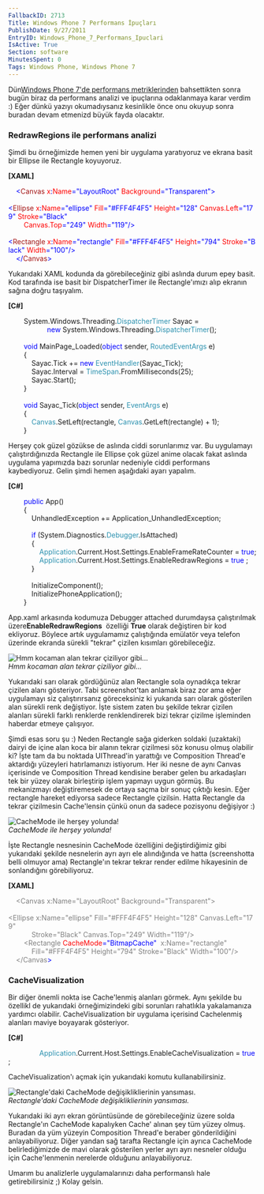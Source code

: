 ```yaml
---
FallbackID: 2713
Title: Windows Phone 7 Performans İpuçları
PublishDate: 9/27/2011
EntryID: Windows_Phone_7_Performans_Ipuclari
IsActive: True
Section: software
MinutesSpent: 0
Tags: Windows Phone, Windows Phone 7
---
```

Dün[Windows Phone 7'de performans
metriklerinden](http://daron.yondem.com/tr/post/Windows_Phone_7_Performans_Metrikleri)
bahsettikten sonra bugün biraz da performans analizi ve ipuçlarına
odaklanmaya karar verdim :) Eğer dünkü yazıyı okumadıysanız kesinlikle
önce onu okuyup sonra buradan devam etmenizd büyük fayda olacaktır.

### RedrawRegions ile performans analizi

Şimdi bu örneğimizde hemen yeni bir uygulama yaratıyoruz ve ekrana basit
bir Ellipse ile Rectangle koyuyoruz.

**[XAML]**

<span style="color:#a31515;">    </span><span
style="color:blue;">\<</span><span
style="color:#a31515;">Canvas</span><span
style="color:red;"> x</span><span style="color:blue;">:</span><span
style="color:red;">Name</span><span
style="color:blue;">="LayoutRoot"</span><span
style="color:red;"> Background</span><span
style="color:blue;">="Transparent"\></span>\
<span style="color:#a31515;">     </span><span
style="color:blue;">\<</span><span
style="color:#a31515;">Ellipse</span><span
style="color:red;"> x</span><span style="color:blue;">:</span><span
style="color:red;">Name</span><span
style="color:blue;">="ellipse"</span><span
style="color:red;"> Fill</span><span
style="color:blue;">="\#FFF4F4F5"</span><span
style="color:red;"> Height</span><span
style="color:blue;">="128"</span><span
style="color:red;"> Canvas.Left</span><span
style="color:blue;">="179"</span><span
style="color:red;"> Stroke</span><span
style="color:blue;">="Black"</span><span style="color:red;"> \
        Canvas.Top</span><span style="color:blue;">="249"</span><span
style="color:red;"> Width</span><span
style="color:blue;">="119"/\></span>\
<span style="color:#a31515;">     </span><span
style="color:blue;">\<</span><span
style="color:#a31515;">Rectangle</span><span
style="color:red;"> x</span><span style="color:blue;">:</span><span
style="color:red;">Name</span><span
style="color:blue;">="rectangle"</span><span
style="color:red;"> Fill</span><span
style="color:blue;">="\#FFF4F4F5"</span><span
style="color:red;"> Height</span><span
style="color:blue;">="794"</span><span
style="color:red;"> Stroke</span><span
style="color:blue;">="Black"</span><span
style="color:red;"> Width</span><span
style="color:blue;">="100"/\></span>\
<span style="color:#a31515;">    </span><span
style="color:blue;">\</</span><span
style="color:#a31515;">Canvas</span><span style="color:blue;">\></span>

Yukarıdaki XAML kodunda da görebileceğiniz gibi aslında durum epey
basit. Kod tarafında ise basit bir DispatcherTimer ile Rectangle'ımızı
alıp ekranın sağına doğru taşıyalım.

**[C\#]**

        System.Windows.Threading.<span
style="color:#2b91af;">DispatcherTimer</span> Sayac = <span
style="color:blue;">\
                    new</span> System.Windows.Threading.<span
style="color:#2b91af;">DispatcherTimer</span>();\
\
        <span style="color:blue;">void</span> MainPage\_Loaded(<span
style="color:blue;">object</span> sender, <span
style="color:#2b91af;">RoutedEventArgs</span> e)\
        {\
            Sayac.Tick += <span style="color:blue;">new</span> <span
style="color:#2b91af;">EventHandler</span>(Sayac\_Tick);\
            Sayac.Interval = <span
style="color:#2b91af;">TimeSpan</span>.FromMilliseconds(25);\
            Sayac.Start();\
        }\
\
        <span style="color:blue;">void</span> Sayac\_Tick(<span
style="color:blue;">object</span> sender, <span
style="color:#2b91af;">EventArgs</span> e)\
        {\
            <span
style="color:#2b91af;">Canvas</span>.SetLeft(rectangle, <span
style="color:#2b91af;">Canvas</span>.GetLeft(rectangle) + 1);\
        }

Herşey çok güzel gözükse de aslında ciddi sorunlarımız var. Bu
uygulamayı çalıştırdığınızda Rectangle ile Ellipse çok güzel anime
olacak fakat aslında uygulama yapımızda bazı sorunlar nedeniyle ciddi
performans kaybediyoruz. Gelin şimdi hemen aşağıdaki ayarı yapalım.

**[C\#]**

        <span style="color:blue;">public</span> App()\
        {\
            UnhandledException += Application\_UnhandledException;\
\
            <span
style="color:blue;">if</span> (System.Diagnostics.<span
style="color:#2b91af;">Debugger</span>.IsAttached)\
            {\
                <span
style="color:#2b91af;">Application</span>.Current.Host.Settings.EnableFrameRateCounter = <span
style="color:blue;">true</span>;\
                <span
style="color:#2b91af;">Application</span>.Current.Host.Settings.EnableRedrawRegions = <span
style="color:blue;">true</span> ;\
            }\
\
            InitializeComponent();\
            InitializePhoneApplication();\
        }

App.xaml arkasında kodumuza Debugger attached durumdaysa çalıştırılmak
üzere**EnableRedrawRegions**  özelliği **True** olarak değiştiren bir
kod ekliyoruz. Böylece artık uygulamamız çalıştığında emülatör veya
telefon üzerinde ekranda sürekli "tekrar" çizilen kısımları
görebileceğiz.

![Hmm kocaman alan tekrar çiziliyor
gibi...](http://cdn.daron.yondem.com/assets/2713/wp7tricks.png)\
*Hmm kocaman alan tekrar çiziliyor gibi...*

Yukarıdaki sarı olarak gördüğünüz alan Rectangle sola oynadıkça tekrar
çizilen alanı gösteriyor. Tabi screenshot'tan anlamak biraz zor ama eğer
uygulamayı siz çalıştırırsanız göreceksiniz ki yukarıda sarı olarak
gösterilen alan sürekli renk değiştiyor. İşte sistem zaten bu şekilde
tekrar çizilen alanları sürekli farklı renklerde renklendirerek bizi
tekrar çizilme işleminden haberdar etmeye çalışıyor.

Şimdi esas soru şu :) Neden Rectangle sağa giderken soldaki (uzaktaki)
dairyi de içine alan koca bir alanın tekrar çizilmesi söz konusu olmuş
olabilir ki? İşte tam da bu noktada UIThread'in yarattığı ve Composition
Thread'e aktardığı yüzeyleri hatırlamanızı istiyorum. Her iki nesne de
aynı Canvas içerisinde ve Composition Thread kendisine beraber gelen bu
arkadaşları tek bir yüzey olarak birleştirip işlem yapmayı uygun görmüş.
Bu mekanizmayı değiştiremesek de ortaya saçma bir sonuç çıktığı kesin.
Eğer rectangle hareket ediyorsa sadece Rectangle çizilsin. Hatta
Rectangle da tekrar çizilmesin Cache'lensin çünkü onun da sadece
pozisyonu değişiyor :)

![CacheMode ile herşey
yolunda!](http://cdn.daron.yondem.com/assets/2713/wp7tricks2.png)\
*CacheMode ile herşey yolunda!*

İşte Rectangle nesnesinin CacheMode özelliğini değiştirdiğimiz gibi
yukarıdaki şekilde nesnelerin ayrı ayrı ele alındığında ve hatta
(screenshotta belli olmuyor ama) Rectangle'ın tekrar tekrar render
edilme hikayesinin de sonlandığını görebiliyoruz.

**[XAML]**

<span style="color:#a31515;">   </span><span
style="color: #808080"> </span><span
style="color: #808080;">\<Canvas x:Name="LayoutRoot" Background="Transparent"\></span>\
<span style="color: #808080;">    
\<Ellipse x:Name="ellipse" Fill="\#FFF4F4F5" Height="128" Canvas.Left="179"</span><span
style="color: gray;"> </span>\
<span style="color:red;"><span style="color: #808080">           
Stroke</span></span><span
style="color: #808080;">="Black" Canvas.Top="249" Width="119"/\></span>\
<span style="color: #808080;">        \<Rectangle</span><span
style="color:red;"> CacheMode</span><span
style="color:blue;">="BitmapCache"</span> <span
style="color: gray;"> x:Name="rectangle"</span><span
style="color:red;"> </span>\
<span style="color:red;"><span style="color: gray">           
Fill</span></span><span
style="color: gray;">="\#FFF4F4F5" Height="794" Stroke="Black" Width="100"/\></span>\
<span style="color: gray;">    \</Canvas</span><span
style="color:blue;">\></span>

### CacheVisualization

Bir diğer önemli nokta ise Cache'lenmiş alanları görmek. Aynı şekilde bu
özellikl de yukarıdaki örneğimizindeki gibi sorunları rahatlıkla
yakalamanıza yardımcı olabilir. CacheVisualization bir uygulama
içerisind Cachelenmiş alanları maviye boyayarak gösteriyor.

**[C\#]**

                <span
style="color:#2b91af;">Application</span>.Current.Host.Settings.EnableCacheVisualization = <span
style="color:blue;">true</span>;

CacheVisualization'ı açmak için yukarıdaki komutu kullanabilirsiniz.

![Rectangle'daki CacheMode değişikliklierinin
yansıması.](http://cdn.daron.yondem.com/assets/2713/wp7tricks3.png)\
*Rectangle'daki CacheMode değişikliklierinin yansıması.*

Yukarıdaki iki ayrı ekran görüntüsünde de görebileceğiniz üzere solda
Rectangle'ın CacheMode kapalıyken Cache' alınan şey tüm yüzey olmuş.
Buradan da yüm yüzeyin Composition Thread'e beraber gönderildiğini
anlayabiliyoruz. Diğer yandan sağ tarafta Rectangle için ayrıca
CacheMode belirlediğimizde de mavi olarak gösterilen yerler ayrı ayrı
nesneler olduğu için Cache'lenmenin nerelerde olduğunu anlayabiliyoruz.

Umarım bu analizlerle uygulamalarınızı daha performanslı hale
getirebilirsiniz ;) Kolay gelsin.



